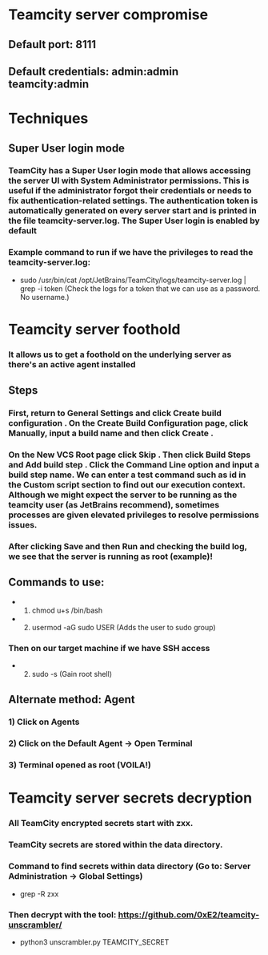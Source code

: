 # Teamcity server compromise

## Default port: 8111

## Default credentials: admin:admin teamcity:admin 

# Techniques

## Super User login mode

### TeamCity has a Super User login mode that allows accessing the server UI with System Administrator permissions. This is useful if the administrator forgot their credentials or needs to fix authentication-related settings. The authentication token is automatically generated on every server start and is printed in the file teamcity-server.log. The Super User login is enabled by default

### Example command to run if we have the privileges to read the teamcity-server.log:

 - sudo /usr/bin/cat /opt/JetBrains/TeamCity/logs/teamcity-server.log | grep -i token (Check the logs for a token that we can use as a password. No username.)

# Teamcity server foothold

###  It allows us to get a foothold on the underlying server as there's an active agent installed

## Steps

### First, return to General Settings and click Create build configuration . On the Create Build Configuration page, click Manually, input a build name and then click Create .

### On the New VCS Root page click Skip . Then click Build Steps and Add build step . Click the Command Line option and input a build step name. We can enter a test command such as id in the Custom script section to find out our execution context. Although we might expect the server to be running as the teamcity user (as JetBrains recommend), sometimes processes are given elevated privileges to resolve permissions issues.

### After clicking Save and then Run and checking the build log, we see that the server is running as root (example)!

## Commands to use:

 - 1) chmod u+s /bin/bash
 
 - 2) usermod -aG sudo USER (Adds the user to sudo group)

### Then on our target machine if we have SSH access 

 - 2) sudo -s (Gain root shell)

## Alternate method: Agent

### 1) Click on Agents

### 2) Click on the Default Agent -> Open Terminal

### 3) Terminal opened as root (VOILA!)

# Teamcity server secrets decryption

### All TeamCity encrypted secrets start with zxx.

### TeamCity secrets are stored within the data directory.

### Command to find secrets within data directory (Go to: Server Administration -> Global Settings)

 - grep -R zxx

### Then decrypt with the tool: https://github.com/0xE2/teamcity-unscrambler/

 - python3 unscrambler.py TEAMCITY_SECRET

